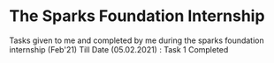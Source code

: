 # The Sparks Foundation Internship
Tasks given to me and completed by me during the sparks foundation internship (Feb'21)
Till Date (05.02.2021) : Task 1 Completed
